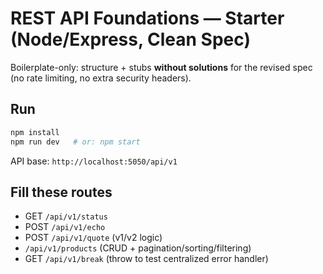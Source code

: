 # REST API Foundations — Starter (Node/Express, Clean Spec)

Boilerplate-only: structure + stubs **without solutions** for the revised spec
(no rate limiting, no extra security headers).

## Run
```bash
npm install
npm run dev   # or: npm start
```
API base: `http://localhost:5050/api/v1`

## Fill these routes
- GET `/api/v1/status`
- POST `/api/v1/echo`
- POST `/api/v1/quote` (v1/v2 logic)
- `/api/v1/products` (CRUD + pagination/sorting/filtering)
- GET `/api/v1/break` (throw to test centralized error handler)
